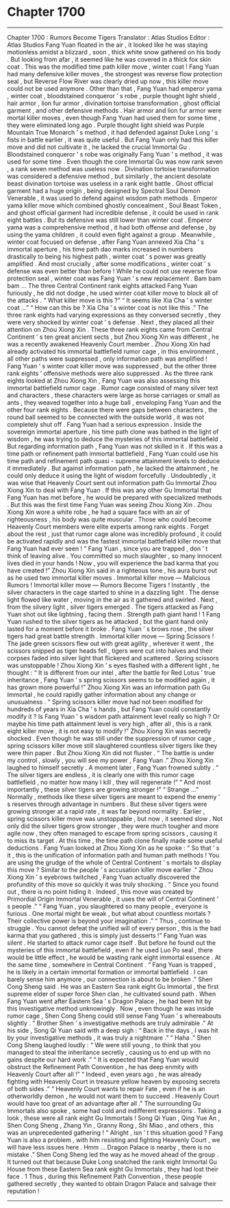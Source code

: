 
# Chapter 1700


---

Chapter 1700 : Rumors Become Tigers
Translator :
Atlas Studios
Editor :
Atlas Studios
Fang Yuan floated in the air , it looked like he was staying motionless amidst a blizzard , soon , thick white snow gathered on his body .
But looking from afar , it seemed like he was covered in a thick fox skin coat .
This was the modified time path killer move , winter coat !
Fang Yuan had many defensive killer moves , the strongest was reverse flow protection seal , but Reverse Flow River was clearly dried up now , this killer move could not be used anymore .
Other than that , Fang Yuan had emperor yama , winter coat , bloodstained conqueror ’ s robe , purple thought light shield , hair armor , lion fur armor , divination tortoise transformation , ghost official garment , and other defensive methods .
Hair armor and lion fur armor were mortal killer moves , even though Fang Yuan had used them for some time , they were eliminated long ago .
Purple thought light shield was Purple Mountain True Monarch ’ s method , it had defended against Duke Long ’ s fists in battle earlier , it was quite useful . But Fang Yuan only had this killer move and did not cultivate it , he lacked the crucial Immortal Gu .
Bloodstained conqueror ’ s robe was originally Fang Yuan ’ s method , it was used for some time . Even though the core Immortal Gu was now rank seven , a rank seven method was useless now .
Divination tortoise transformation was considered a defensive method , but similarly , the ancient desolate beast divination tortoise was useless in a rank eight battle .
Ghost official garment had a huge origin , being designed by Spectral Soul Demon Venerable , it was used to defend against wisdom path methods .
Emperor yama killer move which combined ghostly concealment , Soul Beast Token , and ghost official garment had incredible defense , it could be used in rank eight battles .
But its defensive was still lower than winter coat .
Emperor yama was a comprehensive method , it had both offense and defense , by using the yama children , it could even fight against a group .
Meanwhile , winter coat focused on defense , after Fang Yuan annexed Xia Cha ’ s immortal aperture , his time path dao marks increased in numbers drastically to being his highest path , winter coat ’ s power was greatly amplified .
And most crucially , after some modifications , winter coat ’ s defense was even better than before !
While he could not use reverse flow protection seal , winter coat was Fang Yuan ’ s new replacement .
Bam bam bam …
The three Central Continent rank eights attacked Fang Yuan furiously , he did not dodge , he used winter coat killer move to block all of the attacks .
“ What killer move is this ?”
“ It seems like Xia Cha ’ s winter coat …”
“ How can this be ? Xia Cha ’ s winter coat is not like this .”
The three rank eights had varying expressions as they conversed secretly , they were very shocked by winter coat ’ s defense .
Next , they placed all their attention on Zhou Xiong Xin .
These three rank eights came from Central Continent ’ s ten great ancient sects , but Zhou Xiong Xin was different , he was a recently awakened Heavenly Court member .
Zhou Xiong Xin had already activated his immortal battlefield rumor cage , in this environment , all other paths were suppressed , only information path was amplified !
Fang Yuan ’ s winter coat killer move was suppressed , but the other three rank eights ’ offensive methods were also suppressed .
As the three rank eights looked at Zhou Xiong Xin , Fang Yuan was also assessing this immortal battlefield rumor cage .
Rumor cage consisted of many silver text and characters , these characters were large as horse carriages or small as ants , they weaved together into a huge ball , enveloping Fang Yuan and the other four rank eights .
Because there were gaps between characters , the round ball seemed to be connected with the outside world , it was not completely shut off .
Fang Yuan had a serious expression .
Inside the sovereign immortal aperture , his time path clone was bathed in the light of wisdom , he was trying to deduce the mysteries of this immortal battlefield .
But regarding information path , Fang Yuan was not skilled in it .
If this was a time path or refinement path immortal battlefield , Fang Yuan could use his time path and refinement path quasi - supreme attainment levels to deduce it immediately . But against information path , he lacked the attainment , he could only deduce it using the light of wisdom forcefully .
Undoubtedly , it was wise that Heavenly Court sent out information path Gu Immortal Zhou Xiong Xin to deal with Fang Yuan .
If this was any other Gu Immortal that Fang Yuan has met before , he would be prepared with specialized methods . But this was the first time Fang Yuan was seeing Zhou Xiong Xin .
Zhou Xiong Xin wore a white robe , he had a square face with an air of righteousness , his body was quite muscular .
Those who could become Heavenly Court members were elite experts among rank eights . Forget about the rest , just that rumor cage alone was incredibly profound , it could be activated rapidly and was the fastest immortal battlefield killer move that Fang Yuan had ever seen !
“ Fang Yuan , since you are trapped , don ’ t think of leaving alive . You committed so much slaughter , so many innocent lives died in your hands ! Now , you will experience the bad karma that you have created !” Zhou Xiong Xin said in a righteous tone , his aura burst out as he used two immortal killer moves .
Immortal killer move — Malicious Rumors !
Immortal killer move — Rumors Become Tigers !
Instantly , the silver characters in the cage started to shine in a dazzling light .
The dense light flowed like water , moving in the air as it gathered and swirled .
Next , from the silvery light , silver tigers emerged .
The tigers attacked as Fang Yuan shot out like lightning , facing them .
Strength path giant hand !
1
Fang Yuan rushed to the silver tigers as he attacked , but the giant hand only lasted for a moment before it broke .
Fang Yuan ’ s brows rose , the silver tigers had great battle strength .
Immortal killer move — Spring Scissors !
The jade green scissors flew out with great agility , wherever it went , the scissors snipped as tiger heads fell , tigers were cut into halves and their corpses faded into silver light that flickered and scattered .
Spring scissors was unstoppable !
Zhou Xiong Xin ’ s eyes flashed with a different light , he thought : “ It is different from our intel , after the battle for Red Lotus ’ true inheritance , Fang Yuan ’ s spring scissors seems to be modified again , it has grown more powerful !”
Zhou Xiong Xin was an information path Gu Immortal , he could rapidly gather information about any change or unusualness .
“ Spring scissors killer move had not been modified for hundreds of years in Xia Cha ’ s hands , but Fang Yuan could constantly modify it ? Is Fang Yuan ’ s wisdom path attainment level really so high ? Or maybe his time path attainment level is very high , after all , this is a rank eight killer move , it is not easy to modify !”
Zhou Xiong Xin was secretly shocked .
Even though he was still under the suppression of rumor cage , spring scissors killer move still slaughtered countless silver tigers like they were thin paper .
But Zhou Xiong Xin did not fluster .
“ The battle is under my control , slowly , you will see my power , Fang Yuan .” Zhou Xiong Xin laughed to himself secretly .
A moment later , Fang Yuan frowned subtly .
“ The silver tigers are endless , it is clearly one with this rumor cage battlefield , no matter how many I kill , they will regenerate !”
“ And most importantly , these silver tigers are growing stronger !”
“ Strange …”
Normally , methods like these silver tigers are meant to expend the enemy ’ s reserves through advantage in numbers .
But these silver tigers were growing stronger at a rapid rate , it was far beyond normality .
Earlier , spring scissors killer move was unstoppable , but now , it seemed slow . Not only did the silver tigers grow stronger , they were much tougher and more agile now , they often managed to escape from spring scissors , causing it to miss its target .
At this time , the time path clone finally made some useful deductions .
Fang Yuan looked at Zhou Xiong Xin as he spoke : “ So that ’ s it , this is the unification of information path and human path methods ! You are using the grudge of the whole of Central Continent ’ s mortals to display this move ? Similar to the people ’ s accusation killer move earlier .”
Zhou Xiong Xin ’ s eyebrows twitched , Fang Yuan actually discovered the profundity of this move so quickly it was truly shocking .
“ Since you found out , there is no point hiding it . Indeed , this move was created by Primordial Origin Immortal Venerable , it uses the will of Central Continent ’ s people .”
“ Fang Yuan , you slaughtered so many people , everyone is furious . One mortal might be weak , but what about countless mortals ? Their collective power is beyond your imagination .”
“ Thus , continue to struggle . You cannot defeat the unified will of every person , this is the bad karma that you gathered , this is simply just desserts !”
Fang Yuan was silent .
He started to attack rumor cage itself .
But before he found out the mysteries of this immortal battlefield , even if he used Luo Po seal , there would be little effect , he would be wasting rank eight immortal essence .
At the same time , somewhere in Central Continent .
“ Fang Yuan is trapped , he is likely in a certain immortal formation or immortal battlefield . I can barely sense him anymore , our connection is about to be broken .” Shen Cong Sheng said .
He was an Eastern Sea rank eight Gu Immortal , the first supreme elder of super force Shen clan , he cultivated sound path .
When Fang Yuan went after Eastern Sea ’ s Dragon Palace , he had been hit by this investigative method unknowingly . Now , even though he was inside rumor cage , Shen Cong Sheng could still sense Fang Yuan ’ s whereabouts slightly .
“ Brother Shen ’ s investigative methods are truly admirable .” At his side , Song Qi Yuan said with a deep sigh : “ Back in the days , I was hit by your investigative methods , it was truly a nightmare .”
“ Haha .” Shen Cong Sheng laughed loudly : “ We were still young , to think that you managed to steal the inheritance secretly , causing us to end up with no gains despite our hard work .”
“ It is expected that Fang Yuan would obstruct the Refinement Path Convention , he has deep enmity with Heavenly Court after all !”
“ Indeed , even years ago , he was already fighting with Heavenly Court in treasure yellow heaven by exposing secrets of both sides .”
“ Heavenly Court wants to repair Fate , even if he is an otherworldly demon , he would not want them to succeed . Heavenly Court would have too great of an advantage after all .”
The surrounding Gu Immortals also spoke , some had cold and indifferent expressions .
Taking a look , these were all rank eight Gu Immortals !
Song Qi Yuan , Qing Yue An , Shen Cong Sheng , Zhang Yin , Granny Rong , Shi Miao , and others , this was an unprecedented gathering !
“ Alright , isn ’ t this situation good ? Fang Yuan is also a problem , with him resisting and fighting Heavenly Court , we will have less issues here . Hmm … Dragon Palace is nearby , there is no mistake .” Shen Cong Sheng led the way as he moved ahead of the group .
It turned out that because Duke Long snatched the rank eight Immortal Gu House from these Eastern Sea rank eight Gu Immortals , they had lost their face .
1
Thus , during this Refinement Path Convention , these people gathered secretly , they wanted to obtain Dragon Palace and salvage their reputation !

---

